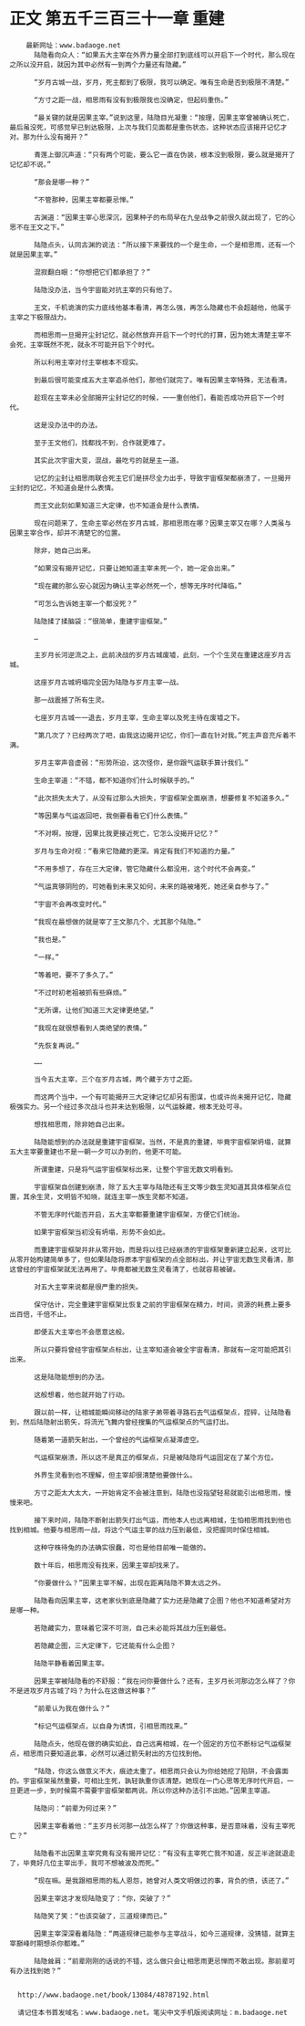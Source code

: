 # 正文 第五千三百三十一章 重建
        最新网址：www.badaoge.net
          陆隐看向众人：“如果五大主宰在外界力量全部打到底线可以开启下一个时代，那么现在之所以没开启，就因为其中必然有一到两个力量还有隐藏。”
      
          “岁月古城一战，岁月，死主都到了极限，我可以确定。唯有生命是否到极限不清楚。”
      
          “方寸之距一战，相思雨有没有到极限我也没确定，但起码重伤。”
      
          “最关键的就是因果主宰。”说到这里，陆隐目光凝重：“按理，因果主宰曾被确认死亡，最后虽没死，可感觉早已到达极限，上次与我们见面都是重伤状态，这种状态应该揭开记忆才对。那为什么没有揭开？”
      
          青莲上御沉声道：“只有两个可能，要么它一直在伪装，根本没到极限，要么就是揭开了记忆却不说。”
      
          “那会是哪一种？”
      
          “不管那种，因果主宰都要忌惮。”
      
          古渊道：“因果主宰心思深沉，因果种子的布局早在九垒战争之前很久就出现了，它的心思不在王文之下。”
      
          陆隐点头，认同古渊的说法：“所以接下来要找的一个是生命，一个是相思雨，还有一个就是因果主宰。”
      
          混寂翻白眼：“你想把它们都承担了？”
      
          陆隐没办法，当今宇宙能对抗主宰的只有他了。
      
          王文，千机诡演的实力底线他基本看清，再怎么强，再怎么隐藏也不会超越他，他属于主宰之下极限战力。
      
          而相思雨一旦揭开尘封记忆，就必然放弃开启下一个时代的打算，因为她太清楚主宰不会死，主宰既然不死，就永不可能开启下个时代。
      
          所以利用主宰对付主宰根本不现实。
      
          到最后很可能变成五大主宰追杀他们，那他们就完了。唯有因果主宰特殊，无法看清。
      
          趁现在主宰未必全部揭开尘封记忆的时候，一一重创他们，看能否成功开启下一个时代。
      
          这是没办法中的办法。
      
          至于王文他们，找都找不到，合作就更难了。
      
          其实此次宇宙大变，混战，最吃亏的就是主一道。
      
          记忆的尘封让相思雨联合死主它们是拼尽全力出手，导致宇宙框架都崩溃了，一旦揭开尘封的记忆，不知道会是什么表情。
      
          而王文此刻如果知道三大定律，也不知道会是什么表情。
      
          现在问题来了，生命主宰必然在岁月古城，那相思雨在哪？因果主宰又在哪？人类虽与因果主宰合作，却并不清楚它的位置。
      
          除非，她自己出来。
      
          “如果没有揭开记忆，只要让她知道主宰未死一个，她一定会出来。”
      
          “现在藏的那么安心就因为确认主宰必然死一个，想等无序时代降临。”
      
          “可怎么告诉她主宰一个都没死？”
      
          陆隐揉了揉脑袋：“很简单，重建宇宙框架。”
      
          …
      
          主岁月长河逆流之上，此前决战的岁月古城废墟，此刻，一个个生灵在重建这座岁月古城。
      
          这座岁月古城坍塌完全因为陆隐与岁月主宰一战。
      
          那一战震撼了所有生灵。
      
          七座岁月古城一一退去，岁月主宰，生命主宰以及死主待在废墟之下。
      
          “第几次了？已经两次了吧，由我这边揭开记忆，你们一直在针对我。”死主声音充斥着不满。
      
          岁月主宰声音虚弱：“形势所迫，这次怪你，是你跟气运联手算计我们。”
      
          生命主宰道：“不错，都不知道你们什么时候联手的。”
      
          “此次损失太大了，从没有过那么大损失，宇宙框架全面崩溃，想要修复不知道多久。”
      
          “等因果与气运返回吧，我倒要看看它们什么表情。”
      
          “不对啊，按理，因果比我更接近死亡，它怎么没揭开记忆？”
      
          岁月与生命对视：“看来它隐藏的更深。肯定有我们不知道的力量。”
      
          “不用多想了，存在三大定律，管它隐藏什么都没用，这个时代不会再变。”
      
          “气运真够阴险的，可她看到未来又如何，未来的路被堵死，她还亲自参与了。”
      
          “宇宙不会再改变时代。”
      
          “我现在最想做的就是宰了王文那几个，尤其那个陆隐。”
      
          “我也是。”
      
          “一样。”
      
          “等着吧，要不了多久了。”
      
          “不过时初老祖被抓有些麻烦。”
      
          “无所谓，让他们知道三大定律更绝望。”
      
          “我现在就很想看到人类绝望的表情。”
      
          “先恢复再说。”
      
          ……
      
          当今五大主宰，三个在岁月古城，两个藏于方寸之距。
      
          而这两个当中，一个有可能揭开三大定律记忆却另有图谋，也或许尚未揭开记忆，隐藏极强实力。另一个经过多次战斗也并未达到极限，以气运躲藏，根本无处可寻。
      
          想找相思雨，除非她自己出来。
      
          陆隐能想到的办法就是重建宇宙框架。当然，不是真的重建，毕竟宇宙框架坍塌，就算五大主宰要重建也不是一朝一夕可以办到的，他更不可能。
      
          所谓重建，只是将气运宇宙框架标出来，让整个宇宙无数文明看到。
      
          宇宙框架自创建到崩溃，除了五大主宰与陆隐还有王文等少数生灵知道其具体框架点位置，其余生灵，文明皆不知晓，就连主宰一族生灵都不知道。
      
          不管无序时代能否开启，五大主宰都要重建宇宙框架，方便它们统治。
      
          如果宇宙框架当初没有坍塌，形势不会如此。
      
          而重建宇宙框架并非从零开始，而是将以往已经崩溃的宇宙框架重新建立起来，这可比从零开始构建简单多了，但如果陆隐将原本宇宙框架的点全部标出，并让宇宙无数生灵看清，那这曾经的宇宙框架就无法再用了。毕竟都被无数生灵看清了，也就容易被破。
      
          对五大主宰来说都是很严重的损失。
      
          保守估计，完全重建宇宙框架比恢复之前的宇宙框架在精力，时间，资源的耗费上要多出百倍，千倍不止。
      
          即便五大主宰也不会愿意这般。
      
          所以只要将曾经宇宙框架点标出，让主宰知道会被全宇宙看清，那就有一定可能把其引出来。
      
          这是陆隐能想到的办法。
      
          这般想着，他也就开始了行动。
      
          跟以前一样，让相城能瞬间移动的陆家子弟带着寻路石去气运框架点，捏碎，让陆隐看到，然后陆隐射出箭矢，将流光飞舞内曾经搜集的气运框架点的气运打出。
      
          随着第一道箭矢射出，一个曾经的气运框架点凝滞虚空。
      
          气运框架崩溃，所以这不是真正的框架点，只是被陆隐将气运固定在了某个方位。
      
          外界生灵看到也不理解，但主宰却很清楚他要做什么。
      
          方寸之距太大太大，一开始肯定不会被注意到，陆隐也没指望轻易就能引出相思雨，慢慢来吧。
      
          接下来时间，陆隐不断射出箭矢打出气运，而他本人也远离相城，生怕相思雨找到他也找到相城。他要与相思雨一战，将这个气运主宰的战力压到最低，没把握同时保住相城。
      
          这种守株待兔的办法确实很蠢，可也是他目前唯一能做的。
      
          数十年后，相思雨没有找来，因果主宰却找来了。
      
          “你要做什么？”因果主宰不解，出现在距离陆隐不算太远之外。
      
          陆隐看向因果主宰，这老家伙到底是隐藏了实力还是隐藏了企图？他也不知道希望对方是哪一种。
      
          若隐藏实力，意味着它深不可测，自己未必能将其战力压到最低。
      
          若隐藏企图，三大定律下，它还能有什么企图？
      
          陆隐平静看着因果主宰。
      
          因果主宰被陆隐看的不舒服：“我在问你要做什么？还有，主岁月长河那边怎么样了？你不是进攻岁月古城了吗？为什么在这做这种事？”
      
          “前辈认为我在做什么？”
      
          “标记气运框架点，以自身为诱饵，引相思雨找来。”
      
          陆隐点头，他现在做的确实如此，自己远离相城，在一个固定的方位不断标记气运框架点，相思雨只要知道此事，必然可以通过箭矢射出的方位找到他。
      
          “陆隐，你这么做意义不大，痕迹太重了。相思雨只会认为你给她挖了陷阱，不会露面的。宇宙框架虽然重要，可相比生死，孰轻孰重你该清楚。她现在一门心思等无序时代开启，一旦更进一步，到时候需不需要宇宙框架都两说。所以你这种办法引不出她。”因果主宰道。
      
          陆隐问：“前辈为何过来？”
      
          因果主宰看着他：“主岁月长河那一战怎么样了？你做这种事，是否意味着，没有主宰死亡？”
      
          陆隐看不出因果主宰究竟有没有揭开记忆：“有没有主宰死亡我不知道，反正半途就退走了，毕竟好几位主宰出手，我可不想被波及而死。”
      
          “现在嘛。是我跟相思雨的私人恩怨，她曾对人类文明做过的事，背负的债，该还了。”
      
          因果主宰这才发现陆隐变了：“你，突破了？”
      
          陆隐笑了笑：“也该突破了，三道规律而已。”
      
          因果主宰深深看着陆隐：“两道规律已能参与主宰战斗，如今三道规律，没猜错，就算主宰巅峰时期想杀你都难。”
      
          陆隐耸肩：“前辈刚刚的话说的不错，这么做只会让相思雨更忌惮而不敢出现。那前辈可有办法找到她？”
      
      
      http://www.badaoge.net/book/13084/48787192.html
      
      请记住本书首发域名：www.badaoge.net。笔尖中文手机版阅读网址：m.badaoge.net